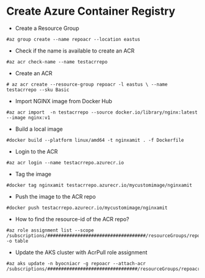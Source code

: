 # Create Azure Container Registry

- Create a Resource Group
```
#az group create --name repoacr --location eastus
```

- Check if the name is available to create an ACR
```
#az acr check-name --name testacrrepo
```

- Create an ACR
```
# az acr create --resource-group repoacr -l eastus \ --name testacrrepo --sku Basic
```
- Import NGINX image from Docker Hub
```
#az acr import  -n testacrrepo --source docker.io/library/nginx:latest --image nginx:v1
```

- Build a local image
```
#docker build --platform linux/amd64 -t nginxamit . -f Dockerfile
```

- Login to the ACR
```
#az acr login --name testacrrepo.azurecr.io
```

- Tag the image
```
#docker tag nginxamit testacrrepo.azurecr.io/mycustomimage/nginxamit
```

- Push the image to the ACR repo
```
#docker push testacrrepo.azurecr.io/mycustomimage/nginxamit
```

- How to find the resource-id of the ACR repo?
```
#az role assignment list --scope /subscriptions/####################################/resourceGroups/repoacr/providers/Microsoft.ContainerRegistry/registries/testacrrepo -o table
```

- Update the AKS cluster with AcrPull role assignment
```
#az aks update -n byocniacr -g repoacr --attach-acr /subscriptions/#################################/resourceGroups/repoacr/providers/Microsoft.ContainerRegistry/registries/testacrrepo
```
